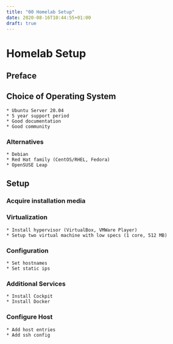 ```yaml
---
title: "00 Homelab Setup"
date: 2020-08-16T10:44:55+01:00
draft: true
---
```


# Homelab Setup

## Preface

## Choice of Operating System
    * Ubuntu Server 20.04
    * 5 year support period
    * Good documentation
    * Good community

### Alternatives
    * Debian
    * Red Hat family (CentOS/RHEL, Fedora)
    * OpenSUSE Leap

## Setup

### Acquire installation media

### Virtualization
    * Install hypervisor (VirtualBox, VMWare Player)
    * Setup two virtual machine with low specs (1 core, 512 MB)

### Configuration
    * Set hostnames
    * Set static ips

### Additional Services
    * Install Cockpit
    * Install Docker

### Configure Host
    * Add host entries
    * Add ssh config
